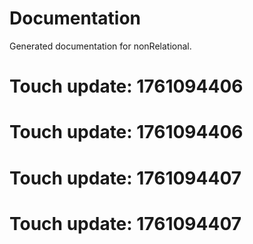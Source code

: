 # Documentation

Generated documentation for nonRelational.

# Touch update: 1761094406

# Touch update: 1761094406

# Touch update: 1761094407

# Touch update: 1761094407
